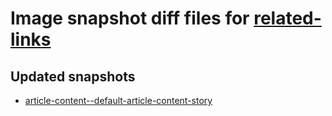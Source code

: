 # Image snapshot diff files for [related-links](https://github.com/brightsitesconsulting/standard-pwamp/pull/728)

## Updated snapshots
- [article-content--default-article-content-story](./article-content--default-article-content-story)
